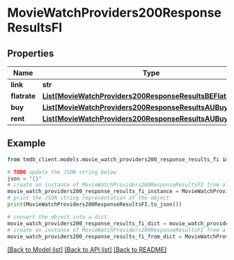 # MovieWatchProviders200ResponseResultsFI


## Properties

Name | Type | Description | Notes
------------ | ------------- | ------------- | -------------
**link** | **str** |  | [optional] 
**flatrate** | [**List[MovieWatchProviders200ResponseResultsBEFlatrateInner]**](MovieWatchProviders200ResponseResultsBEFlatrateInner.md) |  | [optional] 
**buy** | [**List[MovieWatchProviders200ResponseResultsAUBuyInner]**](MovieWatchProviders200ResponseResultsAUBuyInner.md) |  | [optional] 
**rent** | [**List[MovieWatchProviders200ResponseResultsAUBuyInner]**](MovieWatchProviders200ResponseResultsAUBuyInner.md) |  | [optional] 

## Example

```python
from tmdb_client.models.movie_watch_providers200_response_results_fi import MovieWatchProviders200ResponseResultsFI

# TODO update the JSON string below
json = "{}"
# create an instance of MovieWatchProviders200ResponseResultsFI from a JSON string
movie_watch_providers200_response_results_fi_instance = MovieWatchProviders200ResponseResultsFI.from_json(json)
# print the JSON string representation of the object
print(MovieWatchProviders200ResponseResultsFI.to_json())

# convert the object into a dict
movie_watch_providers200_response_results_fi_dict = movie_watch_providers200_response_results_fi_instance.to_dict()
# create an instance of MovieWatchProviders200ResponseResultsFI from a dict
movie_watch_providers200_response_results_fi_from_dict = MovieWatchProviders200ResponseResultsFI.from_dict(movie_watch_providers200_response_results_fi_dict)
```
[[Back to Model list]](../README.md#documentation-for-models) [[Back to API list]](../README.md#documentation-for-api-endpoints) [[Back to README]](../README.md)


